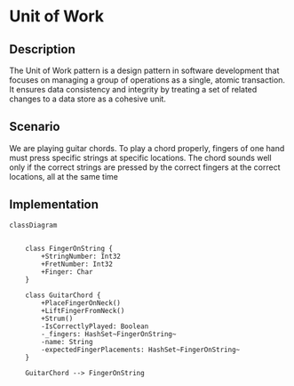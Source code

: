 ﻿# Unit of Work

## Description

The Unit of Work pattern is a design pattern in software
development that focuses on managing a group of operations 
as a single, atomic transaction. 
It ensures data consistency and integrity by treating a set
of related changes to a data store as a cohesive unit. 

## Scenario

We are playing guitar chords. To play a chord properly, fingers
of one hand must press specific strings at specific locations.
The chord sounds well only if the correct strings are pressed
by the correct fingers at the correct locations, all at the
same time

## Implementation

```mermaid
classDiagram


    class FingerOnString {
        +StringNumber: Int32
        +FretNumber: Int32
        +Finger: Char
    }

    class GuitarChord {
        +PlaceFingerOnNeck()
        +LiftFingerFromNeck()
        +Strum()
        -IsCorrectlyPlayed: Boolean
        -_fingers: HashSet~FingerOnString~
        -name: String
        -expectedFingerPlacements: HashSet~FingerOnString~
    }

    GuitarChord --> FingerOnString

```
